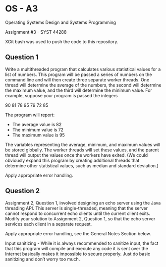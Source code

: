 # OS - A3

Operating Systems Design and Systems Programming

Assignment #3 - SYST 44288

XGit bash was used to push the code to this repository.

## Question 1

Write a multithreaded program that calculates various statistical values 
for a list of numbers. This program will be passed a series of numbers 
on the command line and will then create three separate worker threads.
One thread will determine the average of the numbers, the second will 
determine the maximum value, and the third will determine the minimum 
value. For example, suppose your program is passed the integers

  90 81 78 95 79 72 85

The program will report:
- The average value is 82
- The minimum value is 72
- The maximum value is 95

The variables representing the average, minimum, and maximum values will 
be stored globally. The worker threads will set these values, and the 
parent thread will output the values once the workers have exited. (We 
could obviously expand this program by
creating additional threads that determine other statistical values, 
such as median and standard deviation.)

Apply appropriate error handling.

## Question 2
Assignment 2, Question 1, involved designing an echo server using the 
Java threading API. This server is single-threaded, meaning that the 
server cannot respond to concurrent echo clients until the current 
client exits. Modify your solution to Assignment 2, Question 1, so that 
the echo server services each client in a separate request.

Apply appropriate error handling, see the General Notes Section below.

Input sanitizing - While it is always recommended to sanitize input, the 
fact that this program will compile and execute any code it is sent over 
the Internet basically makes it impossible to secure properly. Just do 
basic sanitizing and don’t worry too much.
